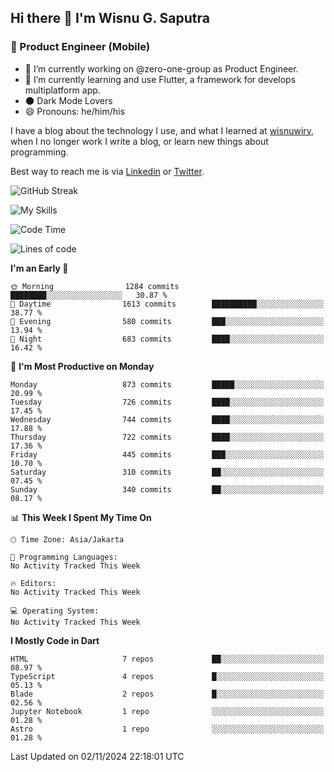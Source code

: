 ## Hi there 👋 I'm Wisnu G. Saputra

### :mobile_phone_off: Product Engineer (Mobile)

- 🔭 I’m currently working on @zero-one-group as Product Engineer.
- 🌱 I’m currently learning and use Flutter, a framework for develops multiplatform app.
- 🌑 Dark Mode Lovers
- 😄 Pronouns: he/him/his

I have a blog about the technology I use, and what I learned at [wisnuwiry](https://wisnuwiry.space/), when I no longer work I write a blog, or learn new things about programming.

Best way to reach me is via [Linkedin](https://www.linkedin.com/in/wisnu-saputra/) or [Twitter](https://twitter.com/wisnuwiry).

![GitHub Streak](https://streak-stats.demolab.com?user=wisnuwiry&theme=dark&hide_border=true)

![My Skills](https://skillicons.dev/icons?i=dart,flutter,kotlin,swift,go,js,css,neovim,git,linux&perline=5)

<!--START_SECTION:waka-->
![Code Time](http://img.shields.io/badge/Code%20Time-1%2C581%20hrs%2027%20mins-blue)

![Lines of code](https://img.shields.io/badge/From%20Hello%20World%20I%27ve%20Written-6.0%20million%20lines%20of%20code-blue)

**I'm an Early 🐤** 

```text
🌞 Morning                1284 commits        ████████░░░░░░░░░░░░░░░░░   30.87 % 
🌆 Daytime                1613 commits        ██████████░░░░░░░░░░░░░░░   38.77 % 
🌃 Evening                580 commits         ███░░░░░░░░░░░░░░░░░░░░░░   13.94 % 
🌙 Night                  683 commits         ████░░░░░░░░░░░░░░░░░░░░░   16.42 % 
```
📅 **I'm Most Productive on Monday** 

```text
Monday                   873 commits         █████░░░░░░░░░░░░░░░░░░░░   20.99 % 
Tuesday                  726 commits         ████░░░░░░░░░░░░░░░░░░░░░   17.45 % 
Wednesday                744 commits         ████░░░░░░░░░░░░░░░░░░░░░   17.88 % 
Thursday                 722 commits         ████░░░░░░░░░░░░░░░░░░░░░   17.36 % 
Friday                   445 commits         ███░░░░░░░░░░░░░░░░░░░░░░   10.70 % 
Saturday                 310 commits         ██░░░░░░░░░░░░░░░░░░░░░░░   07.45 % 
Sunday                   340 commits         ██░░░░░░░░░░░░░░░░░░░░░░░   08.17 % 
```


📊 **This Week I Spent My Time On** 

```text
🕑︎ Time Zone: Asia/Jakarta

💬 Programming Languages: 
No Activity Tracked This Week

🔥 Editors: 
No Activity Tracked This Week

💻 Operating System: 
No Activity Tracked This Week
```

**I Mostly Code in Dart** 

```text
HTML                     7 repos             ██░░░░░░░░░░░░░░░░░░░░░░░   08.97 % 
TypeScript               4 repos             █░░░░░░░░░░░░░░░░░░░░░░░░   05.13 % 
Blade                    2 repos             █░░░░░░░░░░░░░░░░░░░░░░░░   02.56 % 
Jupyter Notebook         1 repo              ░░░░░░░░░░░░░░░░░░░░░░░░░   01.28 % 
Astro                    1 repo              ░░░░░░░░░░░░░░░░░░░░░░░░░   01.28 % 
```




 Last Updated on 02/11/2024 22:18:01 UTC
<!--END_SECTION:waka-->
